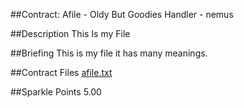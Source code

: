 ##Contract: Afile - Oldy But Goodies
Handler - nemus

##Description
This Is my File

##Briefing
This is my file it has many meanings.

##Contract Files
[afile.txt](files/afile.txt)

##Sparkle Points
5.00
